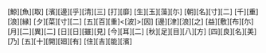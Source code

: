 [鯨][魚][取] [濱][邊][乎][清][三] [打][靡] [生][玉][藻][尓] [朝][名][寸][二] [千][重][浪][縁] [夕][菜][寸][二] [五][百][重]<[波]>[因] [邊][津][浪][之] [益][敷][布][尓] [月][二][異][二] [日][日][雖][見] [今][耳][二] [秋][足][目][八][方] [四][良][名][美][乃] [五][十][開][廻][有] [住][吉][能][濱]
